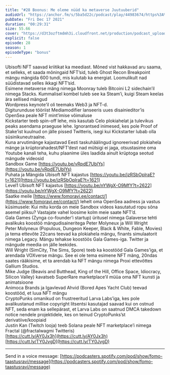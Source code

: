 ```yaml
---
title: "#28 Boonus: Me oleme nüüd ka metaverse Juutuuberid"
audioUrl: "https://anchor.fm/s/5ba5d22c/podcast/play/44983674/https%3A%2F%2Fd3ctxlq1ktw2nl.cloudfront.net%2Fstaging%2F2021-11-17%2F1372e3e1-5a01-fcd3-a48f-1cec8452f690.m4a"
pubDate: "Fri Dec 17 2021"
duration: "00:29:31"
size: 55.66 
cover: "https://d3t3ozftmdmh3i.cloudfront.net/production/podcast_uploaded_episode400/15275939/15275939-1639727220772-9aeb14afc0c3c.jpg"
explicit: false
episode: 28
season: 1
episodeType: "bonus"
---
```


Ubisofti NFT saavad kriitikat ka meediast. Mõned vist hakkavad aru saama, et selleks, et saada mõningaid NFT’sid, tuleb Ghost Recon Breakpoint mängu mängida 600 tundi, mis kulutab ka energiat. Loomulikult nad süüdistavad selles ikkagi NFT’sid.  
Esimene metaverse mäng nimega Moonray tuleb Bitcoini L2 sidechain’il nimega Stacks. Kummalisel kombel tuleb see ka Steam’i, kuigi Steam keelas ära sellised mängud  
Wordpress keynote’il oli teemaks Web3 ja NFT-d.  
Digiturunduse tööriist Mediamodifier lanseeris uues disainieditor’is OpenSea peale NFT mint’imise võimaluse  
Kickstarter teeb spin-off lehe, mis kasutab Celo plokiahelat ja tulevikus peaks asendama praeguse lehe. Ignorantsed inimesed, kes pole Proof of Stake’ist kuulnud on jälle pissed Twitteris, isegi kui Kickstarter lubab olla süsinikuneutraalne.  
Kuna arvutimänge kajastavad Eesti taskuhäälingud ignoreerivad plokiahela mänge ja krüptorahadest/NFT’dest nad mütsigi ei jaga, otsustasime oma Youtube kanali teha, kuhu plaanime üles laadida ainult krüptoga seotud mängude videosid  
Sandbox Game [https://youtu.be/vRpdE7UblYs](https://youtu.be/vRpdE7UblYs)  
Puhata ja Mängida Ubisoft NFT kajastus [https://youtu.be/jzRSbOplraE?t=1621](https://youtu.be/jzRSbOplraE?t=1621)  
Level1 Ubisoft NFT kajastus [https://youtu.be/nYWgX-O9MfY?t=2622](https://youtu.be/nYWgX-O9MfY?t=2622)  
Saatke meile [https://www.fomoravi.ee/contact/](https://www.fomoravi.ee/contact/) lehelt oma OpenSea aadress ja vastus küsimusele: Kui mitu korda on meie Sandbox videos kasutatud ropu sõna asemel piiksu? Vastajate vahel loosime kolm meie saate NFT’d.  
Gala Games (Zynga co-founder’i startup) üritusel nimega Galaverse tehti avalikuks koostöö mängudisaineritega Peter Molyneux ja Will Wright  
Peter Molyneux (Populous, Dungeon Keeper, Black & White, Fable, Movies) ja tema ettevõte 22cans teevad ka plokiahela mängu, finants simulaatorit nimega Legacy. Mängu tehakse koostöös Gala Games-iga. Twitter ja mängude meedia on jälle leekides.  
Will Wright (SimCity, The Sims, Spore) teeb ka koostööd Gala Games’iga, et arendada VOXverse mängu. See ei ole tema esimene NFT mäng, 20ndas saates rääkisime, et ta arendab ka NFT mängu nimega Proxi ettevõttes Gallium Studios.  
Mike Judge (Beavis and Butthead, King of the Hill, Office Space, Idiocracy, Silicon Valley) kavatseb SuperRare marketplace’il müüa oma NFT kunsti ja animatsioone  
Animoca Brands ja Igavlevad Ahvid (Bored Apes Yacht Club) teevad koostööd, et luua NFT mängu  
CryptoPunks omanikud on frustreeritud Larva Labs’iga, kes pole avalikustanud millise copyright litsentsi kasutajad saavad kui on ostnud NFT, seda enam ka sellepärast, et Larva Labs on saatnud DMCA takedown notice nendele projektidele, kes on teinud CryptoPunks’st derivatiive/koopiaid  
Justin Kan (Twitch looja) teeb Solana peale NFT marketplace’i nimega Fractal (@fractalwagmi Twitteris)  
[https://cutt.ly/AY0Jx3h](https://cutt.ly/AY0Jx3h)  
[https://cutt.ly/TY0JvgD](https://cutt.ly/TY0JvgD)  
  
---   
  
Send in a voice message: [https://podcasters.spotify.com/pod/show/fomo-taastusravi/message](https://podcasters.spotify.com/pod/show/fomo-taastusravi/message)